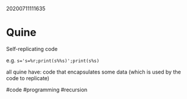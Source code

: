20200711111635

# Quine

Self-replicating code

e.g. `s='s=%r;print(s%%s)';print(s%s)`

all quine have: code that encapsulates some data (which is used by the code to replicate)

#code #programming #recursion